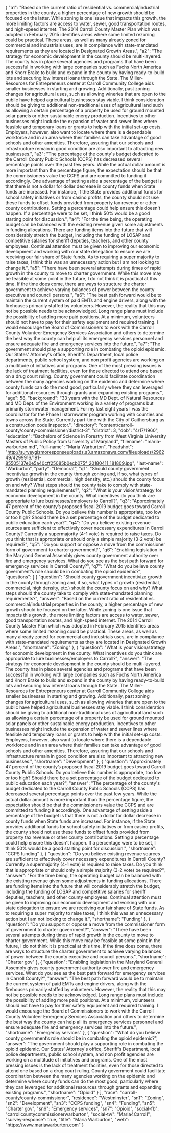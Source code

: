 {
  "a1": "Based on the current ratio of residential vs. commercial/industrial properties in the county, a higher percentage of new growth should be focused on the latter.  While zoning is one issue that impacts this growth, the more limiting factors are access to water, sewer, good transportation routes, and high-speed internet.   The 2014 Carroll County Master Plan which was adopted in February 2015 identifies areas where some limited rezoning could be practical.  These areas, as well as many already zoned for commercial and industrials uses, are in compliance with state-mandated requirements as they are located in Designated Growth Areas.",
  "a2": "The strategy for economic development in the county should be multi-layered.  The county has in place several agencies and programs  that have been successful in working with large companies  such as Fuchs North America and Knorr Brake to build and expand in the county by having ready-to-build lots and securing low interest loans through the State. The Miller- Resources for Entrepreneurs center at Carroll Community College aids smaller businesses in starting and growing.  Additionally, past zoning changes for agricultural uses, such as allowing wineries that are open to the public have helped agricultural businesses stay viable.   I think consideration should be giving to additional non-traditional uses of agricultural land such as allowing a certain percentage of a property be used for ground mounted solar panels or other sustainable energy production.  Incentives to other businesses might include the expansion of water and sewer lines where feasible and temporary loans or grants to help with the initial set-up costs.  Employers, however, also want to locate where there is a dependable workforce and in an area where their families can take advantage of good schools and other amenities.  Therefore, assuring that our schools and infrastructure remain in good condition are also important to attracting new businesses.",
  "a3": "The percentage of the county's budget dedicated to the Carroll County Public Schools (CCPS) has decreased several percentage points over the past few years.  While the actual dollar amount is more important than the percentage figure, the expectation should be that the commissioners value the CCPS and are committed to funding it accordingly.  One advantage of setting aside a percentage of the budget is that there is not a dollar for dollar decrease in county funds when State funds are increased.  For instance, if the State provides additional funds for school safety initiatives or from casino profits, the county should not use these funds to offset funds provided from property tax revenue or other county contributions.  Setting a percentage could help ensure this doesn't happen.  If a percentage were to be set, I think 50% would be a good starting point for discussion.",
  "a4": "For the time being, the operating budget can be balanced with the existing revenue given some adjustments in funding allocations.  There are funding items into the future that will considerably stretch the budget, including the funding of LOSAP and competitive salaries for sheriff deputies, teachers, and other county employees.   Continual attention must be given to improving our economic development and working with our state delegation to ensure we are receiving our fair share of State funds. As to requiring a super majority to raise taxes, I think this was an unnecessary action but I am not looking to change it.",
  "a5": "There have been several attempts during times of rapid growth in the county to move to charter government.  While this move may be feasible at some point in the future, I do not think it is practical at this time.  If the time does come, there are ways to structure the charter government to achieve varying balances of power between the county executive and council persons.",
  "a6": "The best path forward would be to maintain the current system of paid EMTs and engine drivers, along with the firehouses primarily staffed by volunteers.  However, the reality that this may not be possible needs to be acknowledged. Long range plans must include the possibility of adding more paid positions.  At a minimum, volunteers should not have to pay for their safety equipment and required training.  I would encourage the Board of Commissioners to work with the Carroll County Volunteer Emergency Services Association and others to determine the best way the county can help all its emergency services personnel and ensure adequate fire and emergency services into the future.",
  "a7": "The government should play a supporting role in combating the opioid epidemic.  Our States' Attorney's office,  Sheriff's Department,  local police departments,  public school system, and non profit agencies are working on a multitude of initiatives and programs.  One of the most pressing issues is the lack of treatment facilities, even for those directed to attend one based on a drug court ruling.  County government could facilitate coordination between the many agencies working on the epidemic and determine where county funds can do the most good, particularly where they can leveraged for additional resources through grants and expanding existing programs.",
  "age": 58,
  "background": "33 years with the MD Dept. of Natural Resources and MD Dept. of the Environment working in a variety of programs  but primarily stormwater management. For my last eight years I was the  coordinator for the Phase II stormwater program working with counties and towns across the State. Currently part-time with the City of Gaithersburg as a construction code inspector.",
  "directory": "content/carroll-county/county-commissioner/district-3",
  "district": 3,
  "dob": "4/17/1960",
  "education": "Bachelors of Science in Forestry from West Virginia University Masters of Public Policy from University of Maryland",
  "filename": "maria-warburton.md",
  "full-name": "Maria Warburton",
  "headshot": "http://surveygizmoresponseuploads.s3.amazonaws.com/fileuploads/296249/4299916/191-85505137e0e5a40cff25085b0ecb075f_20180411_181809.jpg",
  "last-name": "Warburton",
  "party": "Democrat",
  "q1": "Should county government incentivize growth in the county through zoning and, if so, what types of growth (residential, commercial, high density, etc.) should the county focus on and why? What steps should the county take to comply with state-mandated planning requirements?",
  "q2": "What is your vision/strategy for economic development in the county. What incentives do you think are appropriate to lure businesses/employers to Carroll?",
  "q3": "Approximately 47 percent of the county’s proposed fiscal 2019 budget goes toward Carroll County Public Schools. Do you believe this number is appropriate, too low or too high? Should there be a set percentage of the budget dedicated to public education each year?",
  "q4": "Do you believe existing revenue sources are sufficient to effectively cover necessary expenditures in Carroll County? Currently a supermajority (4-1 vote) is required to raise taxes. Do you think that is appropriate or should only a simple majority (3-2 vote) be required?",
  "q5": "Do you support or oppose a move from the commissioner form of government to charter government?",
  "q6": "Enabling legislation in the Maryland General Assembly gives county government authority over fire and emergency services. What do you see as the best path forward for emergency services in Carroll County?",
  "q7": "What do you believe county government’s role should be in combating the opioid epidemic?",
  "questions": [
    {
      "question": "Should county government incentivize growth in the county through zoning and, if so, what types of growth (residential, commercial, high density, etc.) should the county focus on and why? What steps should the county take to comply with state-mandated planning requirements?",
      "answer": "Based on the current ratio of residential vs. commercial/industrial properties in the county, a higher percentage of new growth should be focused on the latter.  While zoning is one issue that impacts this growth, the more limiting factors are access to water, sewer, good transportation routes, and high-speed internet.   The 2014 Carroll County Master Plan which was adopted in February 2015 identifies areas where some limited rezoning could be practical.  These areas, as well as many already zoned for commercial and industrials uses, are in compliance with state-mandated requirements as they are located in Designated Growth Areas.",
      "shortname": "Zoning"
    },
    {
      "question": "What is your vision/strategy for economic development in the county. What incentives do you think are appropriate to lure businesses/employers to Carroll?",
      "answer": "The strategy for economic development in the county should be multi-layered.  The county has in place several agencies and programs  that have been successful in working with large companies  such as Fuchs North America and Knorr Brake to build and expand in the county by having ready-to-build lots and securing low interest loans through the State. The Miller- Resources for Entrepreneurs center at Carroll Community College aids smaller businesses in starting and growing.  Additionally, past zoning changes for agricultural uses, such as allowing wineries that are open to the public have helped agricultural businesses stay viable.   I think consideration should be giving to additional non-traditional uses of agricultural land such as allowing a certain percentage of a property be used for ground mounted solar panels or other sustainable energy production.  Incentives to other businesses might include the expansion of water and sewer lines where feasible and temporary loans or grants to help with the initial set-up costs.  Employers, however, also want to locate where there is a dependable workforce and in an area where their families can take advantage of good schools and other amenities.  Therefore, assuring that our schools and infrastructure remain in good condition are also important to attracting new businesses.",
      "shortname": "Development"
    },
    {
      "question": "Approximately 47 percent of the county’s proposed fiscal 2019 budget goes toward Carroll County Public Schools. Do you believe this number is appropriate, too low or too high? Should there be a set percentage of the budget dedicated to public education each year?",
      "answer": "The percentage of the county's budget dedicated to the Carroll County Public Schools (CCPS) has decreased several percentage points over the past few years.  While the actual dollar amount is more important than the percentage figure, the expectation should be that the commissioners value the CCPS and are committed to funding it accordingly.  One advantage of setting aside a percentage of the budget is that there is not a dollar for dollar decrease in county funds when State funds are increased.  For instance, if the State provides additional funds for school safety initiatives or from casino profits, the county should not use these funds to offset funds provided from property tax revenue or other county contributions.  Setting a percentage could help ensure this doesn't happen.  If a percentage were to be set, I think 50% would be a good starting point for discussion.",
      "shortname": "CCPS funding"
    },
    {
      "question": "Do you believe existing revenue sources are sufficient to effectively cover necessary expenditures in Carroll County? Currently a supermajority (4-1 vote) is required to raise taxes. Do you think that is appropriate or should only a simple majority (3-2 vote) be required?",
      "answer": "For the time being, the operating budget can be balanced with the existing revenue given some adjustments in funding allocations.  There are funding items into the future that will considerably stretch the budget, including the funding of LOSAP and competitive salaries for sheriff deputies, teachers, and other county employees.   Continual attention must be given to improving our economic development and working with our state delegation to ensure we are receiving our fair share of State funds. As to requiring a super majority to raise taxes, I think this was an unnecessary action but I am not looking to change it.",
      "shortname": "Funding"
    },
    {
      "question": "Do you support or oppose a move from the commissioner form of government to charter government?",
      "answer": "There have been several attempts during times of rapid growth in the county to move to charter government.  While this move may be feasible at some point in the future, I do not think it is practical at this time.  If the time does come, there are ways to structure the charter government to achieve varying balances of power between the county executive and council persons.",
      "shortname": "Charter gov"
    },
    {
      "question": "Enabling legislation in the Maryland General Assembly gives county government authority over fire and emergency services. What do you see as the best path forward for emergency services in Carroll County?",
      "answer": "The best path forward would be to maintain the current system of paid EMTs and engine drivers, along with the firehouses primarily staffed by volunteers.  However, the reality that this may not be possible needs to be acknowledged. Long range plans must include the possibility of adding more paid positions.  At a minimum, volunteers should not have to pay for their safety equipment and required training.  I would encourage the Board of Commissioners to work with the Carroll County Volunteer Emergency Services Association and others to determine the best way the county can help all its emergency services personnel and ensure adequate fire and emergency services into the future.",
      "shortname": "Emergency services"
    },
    {
      "question": "What do you believe county government’s role should be in combating the opioid epidemic?",
      "answer": "The government should play a supporting role in combating the opioid epidemic.  Our States' Attorney's office,  Sheriff's Department,  local police departments,  public school system, and non profit agencies are working on a multitude of initiatives and programs.  One of the most pressing issues is the lack of treatment facilities, even for those directed to attend one based on a drug court ruling.  County government could facilitate coordination between the many agencies working on the epidemic and determine where county funds can do the most good, particularly where they can leveraged for additional resources through grants and expanding existing programs.",
      "shortname": "Opioid"
    }
  ],
  "race": "carroll-county/county-commissioner",
  "residence": "Westminster",
  "sn1": "Zoning",
  "sn2": "Development",
  "sn3": "CCPS funding",
  "sn4": "Funding",
  "sn5": "Charter gov",
  "sn6": "Emergency services",
  "sn7": "Opioid",
  "social-fb": "carrollcountycommissionerwarburton",
  "social-tw": "Maria4Carroll",
  "survey-response": true,
  "title": "Maria Warburton",
  "web": "https://www.mariawarburton.com"
}
